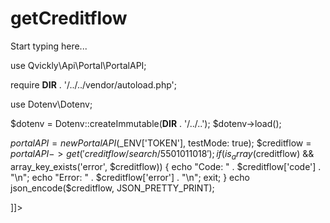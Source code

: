 # getCreditflow

<include from="Snippets-PortalAPI.md" element-id="snippet-header" />

Start typing here...

<tabs>
<tab title="%code-php%"> 
<code-block lang="php">
<![CDATA[
<?php
declare(strict_types=1);

use Qvickly\Api\Portal\PortalAPI;

require __DIR__ . '/../../vendor/autoload.php';

use Dotenv\Dotenv;

$dotenv = Dotenv::createImmutable(__DIR__ . '/../..');
$dotenv->load();

$portalAPI = new PortalAPI($_ENV['TOKEN'], testMode: true);
$creditflow = $portalAPI->get('creditflow/search/5501011018');
if(is_array($creditflow) && array_key_exists('error', $creditflow)) {
    echo "Code: " . $creditflow['code'] . "\n";
    echo "Error: " . $creditflow['error'] . "\n";
    exit;
}
echo json_encode($creditflow, JSON_PRETTY_PRINT);



]]>
</code-block>

<include from="Snippets-PHP-Module.md" element-id="snippet-composer-require" />

</tab>

</tabs>